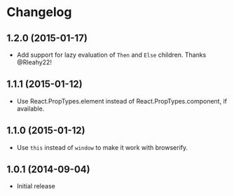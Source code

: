 
# Changelog

## 1.2.0 (2015-01-17)

- Add support for lazy evaluation of `Then` and `Else` children. Thanks @Rleahy22!

## 1.1.1 (2015-01-12)

- Use React.PropTypes.element instead of React.PropTypes.component, if available.

## 1.1.0 (2015-01-12)

- Use `this` instead of `window` to make it work with browserify.

## 1.0.1 (2014-09-04)

- Initial release

